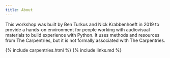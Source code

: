 ```yaml
---
title: About
---
```

This workshop was built by Ben Turkus and Nick Krabbenhoeft in 2019 to provide a hands-on environment for people working with audiovisual materials to build experience with Python. It uses methods and resources from The Carpentries, but it is not formally associated with The Carpentries.

{% include carpentries.html %}
{% include links.md %}

